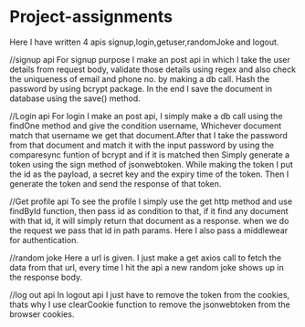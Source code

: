 # Project-assignments

Here I have written 4 apis signup,login,getuser,randomJoke and logout.

//signup api
For signup purpose I make an post api in which I take the user details from request body, validate those details using regex and also check the uniqueness
of email and phone no. by making a db call. Hash the password by using bcrypt package. In the end I save the document in database using the save() method.

//Login api
For login I make an post api, I simply make a db call using the findOne method and give the condition username, Whichever document match that username we get that document.After that I take the password from that document and match it with the input password by using the comparesync funtion of bcrypt and if it is matched then Simply generate a token using the sign method of jsonwebtoken. While making the token I put the id as the payload, a secret key and the expiry time of the token. Then I generate the token and send the response of that token.


//Get profile api
To see the profile I simply use the get http method and use findById function, then pass id as condition to that, if it find any document with that id, it will simply return that document as a response. when we do the request we pass that id in path params. Here I also pass a middlewear for authentication.

//random joke
Here a url is given. I just make a get axios call to fetch the data from that url, every time I hit the api a new random joke shows up in the response body.

//log out api
In logout api I just have to remove the token from the cookies, thats why I use clearCookie function to remove the jsonwebtoken from the browser cookies.
